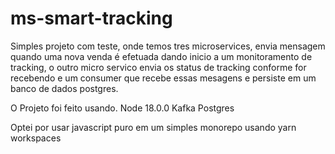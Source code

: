 # ms-smart-tracking

Simples projeto com teste, onde temos tres microservices, envia mensagem quando uma nova venda é efetuada dando inicio a um monitoramento de tracking, o outro micro servico envia os status de tracking conforme for recebendo e um consumer que recebe essas mesagens e persiste em um banco de dados postgres.

O Projeto foi feito usando.
Node 18.0.0
Kafka
Postgres

Optei por usar javascript puro em um simples monorepo usando yarn workspaces